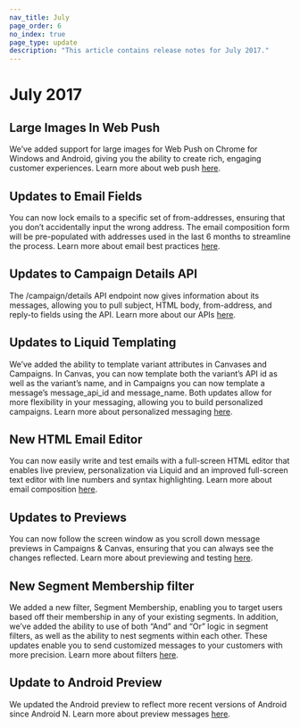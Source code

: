 ```yaml
---
nav_title: July
page_order: 6
no_index: true
page_type: update
description: "This article contains release notes for July 2017."
---
```


# July 2017

## Large Images In Web Push

We’ve added support for large images for Web Push on Chrome for Windows and Android, giving you the ability to create rich, engaging customer experiences. Learn more about web push [here][58].

## Updates to Email Fields

You can now lock emails to a specific set of from-addresses, ensuring that you don’t accidentally input the wrong address. The email composition form will be pre-populated with addresses used in the last 6 months to streamline the process. Learn more about email best practices [here][57].

## Updates to Campaign Details API

The /campaign/details API endpoint now gives information about its messages, allowing you to pull subject, HTML body, from-address, and reply-to fields using the API. Learn more about our APIs [here][56].

## Updates to Liquid Templating

We’ve added the ability to template variant attributes in Canvases and Campaigns. In Canvas, you can now template both the variant’s API id as well as the variant’s name, and in Campaigns you can now template a message’s message_api_id and message_name. Both updates allow for more flexibility in your messaging, allowing you to build personalized campaigns. Learn more about personalized messaging [here][55].

## New HTML Email Editor

You can now easily write and test emails with a full-screen HTML editor that enables live preview, personalization via Liquid and an improved full-screen text editor with line numbers and syntax highlighting. Learn more about email composition [here][54].

## Updates to Previews

You can now follow the screen window as you scroll down message previews in Campaigns & Canvas, ensuring that you can always see the changes reflected. Learn more about previewing and testing [here][53].

## New Segment Membership filter

We added a new filter, Segment Membership, enabling you to target users based off their membership in any of your existing segments. In addition, we’ve added the ability to use of both “And” and “Or” logic in segment filters, as well as the ability to nest segments within each other. These updates enable you to send customized messages to your customers with more precision. Learn more about filters [here][52].

## Update to Android Preview

We updated the Android preview to reflect more recent versions of Android since Android N.  Learn more about preview messages [here][51].


[51]: {{site.baseurl}}/user_guide/message_building_by_channel/in-app_messages/create/#step-5-preview-message
[52]: {{site.baseurl}}/user_guide/engagement_tools/campaigns/ideas_and_strategies/new_features/#targeting-filters
[53]: {{site.baseurl}}/user_guide/engagement_tools/campaigns/ideas_and_strategies/campaigns_in_multiple_languages/#step-6-preview-message
[54]: {{site.baseurl}}/user_guide/message_building_by_channel/email/creating_an_email_template/#creating-an-email-template
[55]: {{site.baseurl}}/user_guide/personalization_and_dynamic_content/personalized_messaging/#personalized-messaging
[56]: {{site.baseurl}}/developer_guide/rest_api/basics/#what-is-a-rest-api
[57]: {{site.baseurl}}/help/troubleshooting_guide/troubleshooting_guide/#email
[58]: {{site.baseurl}}/help/best_practices/web_sdk/#web-push
[98]:{{site.baseurl}}/user_guide/onboarding/platform_administrative_features/#authentication-rules
